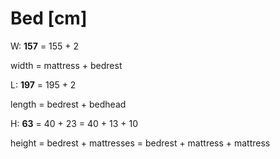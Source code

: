 # Bed [cm]

W: **157** = 155 + 2  

width = mattress + bedrest

L: **197** = 195 + 2 

length = bedrest + bedhead 

H: **63** = 40 + 23 = 40 + 13 + 10

height = bedrest + mattresses = bedrest + mattress + mattress